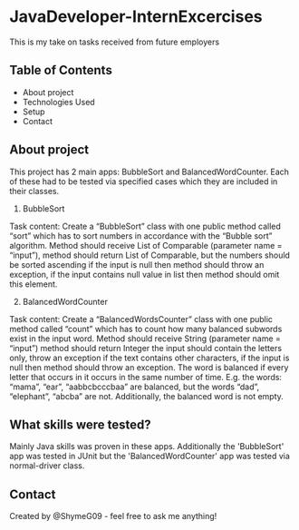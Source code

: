 # JavaDeveloper-InternExcercises
This is my take on tasks received from future employers
## Table of Contents
- About project
- Technologies Used
- Setup
- Contact
## About project
This project has 2 main apps: BubbleSort and BalancedWordCounter. Each of these had to be tested via specified cases which they are included in their classes.
1) BubbleSort

Task content: 
Create a “BubbleSort” class with one public method called “sort” which has to sort numbers in accordance with the “Bubble sort” algorithm. 
Method should receive List of Comparable (parameter name = “input”), method should return List of Comparable, but the numbers should be sorted ascending if the input is null then method should throw an exception, 
if the input contains null value in list then method should omit this element.

2) BalancedWordCounter

Task content: 
Create a “BalancedWordsCounter” class with one public method called “count” which has to count how many balanced subwords exist in the input word. 
Method should receive String (parameter name = “input”) method should return Integer the input should contain the letters only, throw an exception if the text contains other characters, 
if the input is null then method should throw an exception. The word is balanced if every letter that occurs in it occurs in the same number of time. 
E.g. the words: “mama”, “ear”, “aabbcbcccbaa” are balanced, 
but the words “dad”, “elephant”, “abcba” are not. 
Additionally, the balanced word is not empty.

## What skills were tested?
Mainly Java skills was proven in these apps. Additionally the 'BubbleSort' app was tested in JUnit but the 'BalancedWordCounter' app was tested via normal-driver class.

## Contact
Created by @ShymeG09 - feel free to ask me anything!
